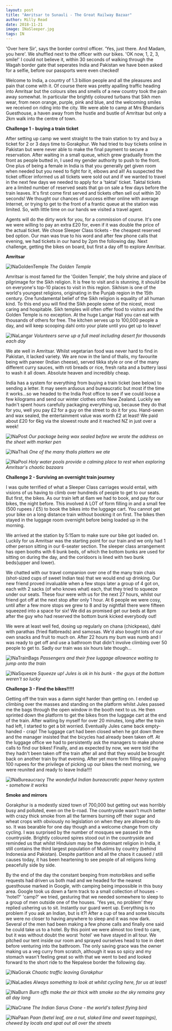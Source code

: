 ```yaml
---
layout: post
title: "Amritsar to Sunauli - The Great Railway Bazaar"
author: Milly Read
date: 2018-11-21
image: INaSleeper.jpg
tags: IN
---
```


'Over here Sir', says the border control officer. 'Yes, just there. And Madam, you here'. We shuffled next to the officer with our bikes. 'OK now, 1, 2, 3, smile!' I could not believe it, within 30 seconds of walking through the Wagah border gate that seperates India and Pakistan we have been asked for a selfie, before our passports were even checked!  

Welcome to India, a country of 1.3 billion people and all the pleasures and pain that come with it. Of course there was pretty  apalling traffic heading into Amritsar but the colours sites and smells of a new country took the pain away somewhat. In particular the brightly coloured turbans that Sikh men wear, from neon orange, purple, pink and blue, and the welcoming smiles we received on riding into the city. We were able to camp at Mrs Bhandaris Guesthouse, a haven away from the hustle and bustle of Amritsar but only a 2km walk into the centre of town. 

**Challenge 1 - buying a train ticket**  

After setting up camp we went straight to the train station to try and buy a ticket for 2 or 3 days time to Gorakphur. We had tried to buy tickets online in Pakistan but were never able to make the final payment to secure a reservation. After waiting in a small queue, which grew gradually from the front as people butted in, I used my gender authority to push to the front. One plus of being a female in India is that you generally get given room when needed but you need to fight for it, elbows and all! As suspected the ticket officer informed us all tickets were sold out and if we wanted to travel in the next few days we needed to apply for a 'taktal' ticket. Taktal tickets are a limited number of reserved seats that go on sale a few days before the train leaves. It's first come first served and tickets often sell out within 30 seconds! We thought our chances of success either online with average Internet,  or trying to get to the front of a frantic queue at the station was limited. So, with little time on our hands we visited a travel agent.

Agents will do the dirty work for you, for a commission of course. It's one we were willing to pay an extra £20 for, even if it was double the price of the actual ticket. We chose Sleeper Class tickets - the cheapest reserved bed option. Our man was true to his word and after few phone calls that evening, we had tickets in our hand by 2pm the following day. Next challenge, getting the bikes on board, but first a day off to explore Amritsar.  

**Amritsar**  

![INaGoldenTemple](assets/img/INaGoldenTemple.jpg) *The Golden Temple* 

Amritsar is most famed for the 'Golden Temple', the holy shrine and place of pilgrimage for the Sikh religion. It is free to visit and is stunning, it should be on everyone's top-10 places to visit in this region. Sikhism is one of the world's youngest religions, originating in the Punjab region in the 15th century. One fundamental belief of the Sikh religion is equality of all human kind. To this end you will find the Sikh people some of the nicest, most caring and hospitable. Sikh temples will often offer food to visitors and the Golden Temple is no exception. At the huge Langar Hall you can eat with thousands of others for free. The kitchen serves up to 100,000 people a day, and will keep scooping dahl onto your plate until you get up to leave!  

![INaLangar](assets/img/INaLangar.jpg) *Volunteers serve up a full meal including desert for thousands each day*

We ate well in Amritsar. Whilst vegetarian food was never hard to find in Pakistan, it lacked variety. We are now in the land of thalis, my favourite being with paneer (Indian cheese), served tikka style or one of the many different curry sauces, with roti breads or rice, fresh raita and a buttery lassi to wash it all down. Absolute heaven and incredibly cheap.  

India has a system for everything from buying a train ticket (see below) to sending a letter. It may seem arduous and bureaucratic but most if the time it works...so we headed to the India Post office to see if we could loose a few kilograms and send our winter clothes onto New Zealand. Luckily we hadn't spent hours carefully packaging everything up, because they do that for you, well you pay £2 for a guy on the street to do it for you. Hand-sewn and wax sealed, the entertainment value was worth £2 at least! We paid about £20 for 6kg via the slowest route and it reached NZ in just over a week!  

![INaPost](assets/img/INaPost.jpg) *Our package being wax sealed before we wrote the address on the sheet with marker pen* 

![INaThali](assets/img/INaThali.jpg) *One of the many thalis platters we ate*  

![INaPool](assets/img/INaPool.jpg) *Holy water pools provide a calming place to rest when exploring Amritsar's chaotic bazaars*


**Challenge 2 - Surviving an overnight train journey**  

I was quite terrified of what a Sleeper Class carriages would entail, with visions of us having to climb over hundreds of people to get to our seats. But first, the bikes. As our train left at 6am we had to book, and pay for our bikes, the night before. This involved A LOT of form filling in and a small fee (500 rupees / £5) to book the bikes into the luggage cart. You cannot get your bike on a long distance train without booking it on first. The bikes then stayed in the luggage room overnight before being loaded up in the morning. 

We arrived at the station by 5:15am to make sure our bike got loaded on. Luckily for us Amritsar was the starting point for our train and we only had 1 other person sitting in our 6-seater section. The sleeper class arrangement has open booths with 6 bunk beds, of which the bottom bunks are used for sitting on during the day, and the coridoors is lined with two bunk beds(upper and lower). 

We chatted with our travel companion over one of the many train chais (shot-sized cups of sweet Indian tea) that we would end up drinking. Our new friend proved invaluable when a few stops later a group of 4 got on, each with 2 sacks (of who knows what) each, that they tried to squeeze under our seats. These four were with us for the next 27 hours, whilst our friend got off at the next stop after only 1 hour. At 6 people we were cosy, until after a few more stops we grew to 8 and by nightfall there were fifteen squeezed into a space for six! We did as promised get our beds at 8pm after the guy who had reserved the bottom bunk kicked everybody out!  

We were at least well fed, dosing up regularly on chana (chickpeas), dahl with parathas (fried flatbreads) and samosas. We'd also bought lots of our own snacks and fruit to much on. After 22 hours my bum was numb and I was ready to get off and use a bathroom that didn't involve climbing over 50 people to get to. Sadly our train was six hours late though...

![INaTrainBags](assets/img/INaTrainBags.jpg) *Passengers and their free luggage allowance waiting to jump onto the train*

![INaSqueeze](assets/img/INaSqueeze.jpg) *Squeeze up! Jules is ok in his bunk - the guys at the bottom weren't so lucky*  


**Challenge 3 - Find the bikes!!!!!**  

Getting off the train was a damn sight harder than getting on. I ended up climbing over the masses and standing on the platform whilst Jules passed me the bags through the open window in the booth next to us. He then sprinted down the platform to get the bikes from the luggage cart at the end of the train. After waiting by myself for over 20 minutes, long after the train had left, I started to get a bit worried. Eventually Jules came back empty-handed - crap! The luggage cart had been closed when he got down there and the manager insisted that the bicycles had already been taken off. At the luggage office we had to persistently ask the managers to make phone calls to find our bikes! Finally, and as expected by now, we were told the they hadn't been taken off the train after all and that they would be brought back on another train by that evening.  After yet more form filling and paying 100 rupees for the privilege of picking up our bikes the next morning, we were reunited and ready to leave India!!!!  

![INaBureaucracy](assets/img/INaBureaucracy.jpg) *The wonderful Indian bureaucratic paper heavy system - somehow  it works*


**Smoke and mirrors**   

Gorakphur is a modestly sized town of 700,000 but getting out was horribly busy and polluted, even on the b-road. The countryside wasn't much better with crazy thick smoke from all the farmers burning off their sugar and wheat crops with obviously no legislation on when they are allowed to do so. It was bearable for one day though and a welcome change from city cycling. I was surprised by the number of mosques we passed in the countryside. Brightly coloured spires stood out in the countryside and reminded us that whilst Hinduism may be the dominant religion in India, it still contains the third largest population of Muslims by country (behind Indonesia and Pakistan). Despite partition and all the chaos it caused / still causes today, it has been heartening to see people of all religons living peacefully side by side.  

By the end of the day the constant beeping from motorbikes and selfie requests had driven us both mad and we headed for the nearest guesthouse marked in Google, with camping being impossible in this busy area.  Google took us down a farm track to a small collection of houses - 'hotel?' 'camp?' we tried, gesturing that we needed somewhere to sleep to a group of men outside one of the houses. 'Yes yes, no problem' they replied ushering us to sit. Instantly our guard went up. Everything is no problem if you ask an Indian, but is it?! After a cup of tea and some biscuits we were no closer to having anywhere to sleep and it was now dark. Several of the men had been making a few phone calls and finally one said he could take us to a hotel. By this point we were almost too tired to care, but it was without doubt the worst 'hotel' we have stayed in all tour. We pitched our tent inside our room and sprayed ourselves head to toe in deet before venturing into the bathroom. The only saving grace was the owner making us a veg curry from scratch, although it was so spicy and my stomach wasn't feeling great so with that we went to bed and looked forward to the short ride to the Nepalese border the following day.  

![INaGorak](assets/img/INaGorak.jpg) *Chaotic traffic leaving Gorakphur*  

![INaLadies](assets/img/INaLadies.jpg) *Always something to look at whilst cycling here, for us at least!*  

![INaBurn](assets/img/INaBurn.jpg) *Burn offs make the air thick with smoke so the sky remains grey all day long*

![INaCrane](assets/img/INaCrane.JPG) *The Indian Sarus Crane - the world's tallest flying bird*  

![INaPaan](assets/img/INaPaan.jpg) *Paan (betel leaf, are a nut, slaked lime and sweet toppings), chewed by locals and spat out all over the streets*

